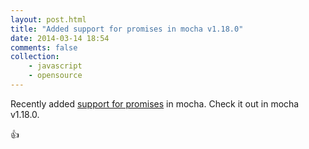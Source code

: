 ```yaml
---
layout: post.html
title: "Added support for promises in mocha v1.18.0"
date: 2014-03-14 18:54
comments: false
collection:
    - javascript
    - opensource
---
```


Recently added [support for promises](https://github.com/visionmedia/mocha/commit/7fc13e1bd155acac6aee4313d38c92cce93b77fe) in mocha. Check it out in mocha v1.18.0.

:+1:
